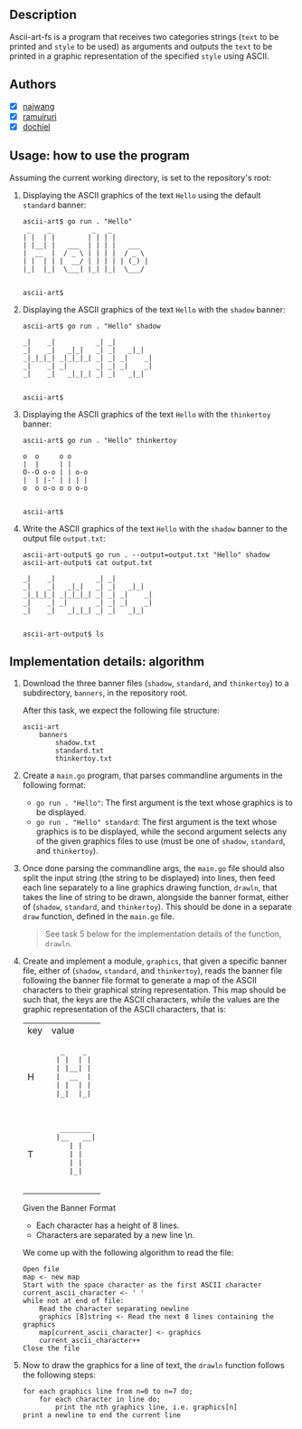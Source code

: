 ## Description

Ascii-art-fs is a program that receives two categories strings (`text` to be printed and `style` to be used) as arguments and outputs the `text` to be printed in a graphic representation of the specified `style` using ASCII.

## Authors

- [x] [najwang](https://learn.zone01kisumu.ke/git/najwang)
- [x] [ramuiruri](https://learn.zone01kisumu.ke/git/ramuiruri)
- [x] [dochiel](https://learn.zone01kisumu.ke/git/dochiel)

## Usage: how to use the program

Assuming the current working directory, is set to the repository's root:

1. Displaying the ASCII graphics of the text `Hello` using the default `standard` banner:
   
   ```shell
   ascii-art$ go run . "Hello"
    _    _          _   _          
   | |  | |        | | | |         
   | |__| |   ___  | | | |   ___   
   |  __  |  / _ \ | | | |  / _ \  
   | |  | | |  __/ | | | | | (_) | 
   |_|  |_|  \___| |_| |_|  \___/  
                                   
                                   
   ascii-art$
   ```

2. Displaying the ASCII graphics of the text `Hello` with the `shadow` banner:
   
   ```shell
   ascii-art$ go run . "Hello" shadow
                                    
   _|    _|          _| _|          
   _|    _|   _|_|   _| _|   _|_|   
   _|_|_|_| _|_|_|_| _| _| _|    _| 
   _|    _| _|       _| _| _|    _| 
   _|    _|   _|_|_| _| _|   _|_|   
                                    
                                    
   ascii-art$
   ```

3. Displaying the ASCII graphics of the text `Hello` with the `thinkertoy` banner:
   
   ```shell
   ascii-art$ go run . "Hello" thinkertoy
                    
   o  o     o o     
   |  |     | |     
   O--O o-o | | o-o 
   |  | |-' | | | | 
   o  o o-o o o o-o 
                    
                    
   ascii-art$
   ```
   
4. Write the ASCII graphics of the text `Hello` with the `shadow` banner to the output file `output.txt`:

   ```shell
   ascii-art-output$ go run . --output=output.txt "Hello" shadow
   ascii-art-output$ cat output.txt
   
   _|    _|          _| _|          
   _|    _|   _|_|   _| _|   _|_|   
   _|_|_|_| _|_|_|_| _| _| _|    _|
   _|    _| _|       _| _| _|    _|
   _|    _|   _|_|_| _| _|   _|_|
   
   
   ascii-art-output$ ls
   ```

## Implementation details: algorithm

1. Download the three banner files (`shadow`, `standard`, and `thinkertoy`) to a subdirectory, `banners`, in the repository root.

   After this task, we expect the following file structure:
    ```text
    ascii-art
        banners
            shadow.txt
            standard.txt
            thinkertoy.txt
    ```

2. Create a `main.go` program, that parses commandline arguments in the following format:

    - `go run . "Hello"`: The first argument is the text whose graphics is to be displayed.
    - `go run . "Hello" standard`: The first argument is the text whose graphics is to be displayed, while the second argument selects any of the given graphics files to use (must be one of `shadow`, `standard`, and `thinkertoy`).

3. Once done parsing the commandline args, the `main.go` file should also split the input string (the string to be displayed) into lines, then feed each line separately to a line graphics drawing function, `drawln`, that takes the line of string to be drawn, alongside the banner format, either of (`shadow`, `standard`, and `thinkertoy`). This should be done in a separate `draw` function, defined in the `main.go` file.

   > See task 5 below for the implementation details of the function, `drawln`.

4. Create and implement a module, `graphics`, that given a specific banner file, either of (`shadow`, `standard`, and `thinkertoy`), reads the banner file following the banner file format to generate a map of the ASCII characters to their graphical string representation. This map should be such that, the keys are the ASCII characters, while the values are the graphic representation of the ASCII characters, that is:

    <table>
    <tr>
    <td>key</td>
    <td>value</td>
    </tr>

    <tr>
    <td>H</td>
    <td>
    <pre>
     _    _  
    | |  | |
    | |__| |
    |  __  |
    | |  | |
    |_|  |_|
    </pre>
    </td>
    </tr>

    <tr>
    <td>T</td>
    <td>
    <pre>
     _______ 
    |__   __|
       | |   
       | |   
       | |   
       |_|   
    </pre>
    </td>

    </tr>
    </table>

   Given the Banner Format
    - Each character has a height of 8 lines.
    - Characters are separated by a new line \n.

   We come up with the following algorithm to read the file:

    ```text
    Open file
    map <- new map
    Start with the space character as the first ASCII character
    current_ascii_character <- ' ' 
    while not at end of file:
        Read the character separating newline
        graphics [8]string <- Read the next 8 lines containing the graphics
        map[current_ascii_character] <- graphics
        current_ascii_character++
    Close the file
    ```

5. Now to draw the graphics for a line of text, the `drawln` function follows the following steps:

    ```text
   for each graphics line from n=0 to n=7 do;
        for each character in line do;
            print the nth graphics line, i.e. graphics[n]
   print a newline to end the current line
    ```
   


